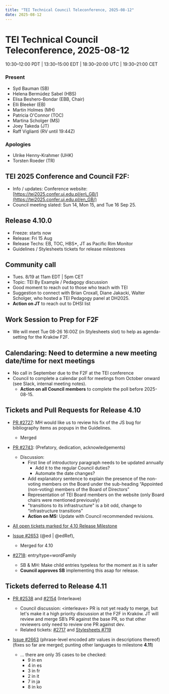 ```yaml
---
title: "TEI Technical Council Teleconference, 2025-08-12"
date: 2025-08-12
---
```


# TEI Technical Council Teleconference, 2025-08-12

10:30–12:00 PDT | 13:30–15:00 EDT | 18:30–20:00 UTC | 19:30–21:00 CET

### Present

* Syd Bauman (SB)
* Helena Bermúdez Sabel (HBS)   
* Elisa Beshero-Bondar (EBB, Chair)  
* Elli Bleeker (EB)  
* Martin Holmes (MH)  
* Patricia O'Connor (TOC)   
* Martina Scholger (MS)  
* Joey Takeda (JT)  
* Raff Viglianti (RV until 19:44Z)

### Apologies

* Ulrike Henny-Krahmer (UHK)  
* Torsten Roeder (TR)

## TEI 2025 Conference and Council F2F:  
  * Info / updates: Conference website: [https://tei2025.confer.uj.edu.pl/en\_GB/](https://tei2025.confer.uj.edu.pl/en_GB/)   
  * Council meeting slated: Sun 14, Mon 15, and Tue 16 Sep 25\.  

## Release 4.10.0  
  * Freeze: starts now   
  * Release: Fri 15 Aug  
  * Release Techs: EB, TOC, HBS\*, JT as Pacific Rim Monitor  
  * Guidelines / Stylesheets tickets for release milestones  
      
## Community call  
  * Tues. 8/19 at 11am EDT | 5pm CET  
  * Topic: TEI By Example / Pedagogy discussion
  * Good moment to reach out to those who teach with TEI   
  * Suggestion to connect with Brian Croxall, Diane Jakacki, Walter Scholger, who hosted a TEI Pedagogy panel at DH2025.   
  * **Action on JT** to reach out to DHSI list  

## Work Session to Prep for F2F
   * We will meet Tue 08-26 16:00Z (in Stylesheets slot) to help as agenda-setting for the Kraków F2F.

## Calendaring: Need to determine a new meeting date/time for next meetings  
  * No call in September due to the F2F at the TEI conference 
  * Council to complete a calendar poll for meetings from October onward (see Slack, internal meeting notes).
    * **Action on all Council members** to complete the poll before 2025-08-15.

## Tickets and Pull Requests for Release 4.10

* [PR \#2727](https://github.com/TEIC/TEI/pull/2727): MH would like us to review his fix of the JS bug for bibliography items as popups in the Guidelines.  
  * Merged

* [PR \#2743](https://github.com/TEIC/TEI/pull/2743): (Prefatory, dedication, acknowledgements)  
  * Discussion:   
    * First line of introductory paragraph needs to be updated annually
        * Add it to the regular Council duties? 
        * Automate the date changes?
    * Add explanatory sentence to explain the presence of the non-voting members on the Board under the sub-heading “Appointed (non-voting) members of the Board of Directors”   
    * Representation of TEI Board members on the website (only Board chairs were mentioned previously)  
    * "transitions to its infrastructure" is a bit odd, change to “infrastructure transitions”  
    * **Action on MS:** Update with Council recommended revisions.

* [All open tickets marked for 4.10 Release Milestone](https://github.com/TEIC/TEI/issues?q=milestone%3A%22Guidelines%204.10.0%22%20state%3Aopen)  
* [Issue \#2653](https://github.com/TEIC/TEI/issues/2653) (@ed | @edRef),   
  * Merged for 4.10  
* [\#2718](https://github.com/TEIC/TEI/issues/2718): entry/type=wordFamily  
  * SB & MH: Make child entries typeless for the moment as it is safer  
  * **Council approves SB** implementing this asap for release.

## Tickets deferred to Release 4.11

* [PR \#2538](https://github.com/TEIC/TEI/pull/2538) and [\#2154](https://github.com/TEIC/TEI/issues/2154) (Interleave)  
  * Council discussion:  \<interleave\> PR is not yet ready to merge, but let's make it a  high priority discussion at the F2F in Kraków. JT will review and merge SB’s PR against the base PR, so that other reviewers only need to review one PR against dev.  
  * Related tickets: [\#2717](https://github.com/TEIC/TEI/issues/2717) and [Stylesheets \#719](https://github.com/TEIC/Stylesheets/issues/719) 

* [Issue \#2663](https://github.com/TEIC/TEI/issues/2663) (phrase-level encoded attr values in descriptions thereof) (fixes so far are merged; punting other languages to milestone **4.11**)  
  * … there are only 35 cases to be checked:  
    * 9 in en  
    * 4 in es  
    * 3 in fr  
    * 2 in it  
    * 7 in ja  
    * 8 in ko

    

